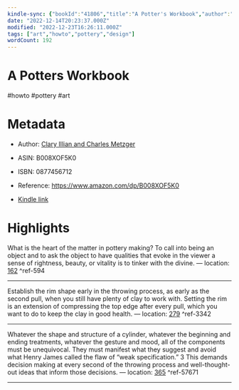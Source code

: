 ```yaml
---
kindle-sync: {"bookId":"41806","title":"A Potter's Workbook","author":"Clary Illian and Charles Metzger","asin":"B008XOF5K0","lastAnnotatedDate":"2022-07-14","bookImageUrl":"https://m.media-amazon.com/images/I/71wu2qltGFL._SY160.jpg","highlightsCount":3}
date: "2022-12-14T20:23:37.000Z"
modified: "2022-12-23T16:26:11.000Z"
tags: ["art","howto","pottery","design"]
wordCount: 192
---
```

# A Potters Workbook

#howto #pottery #art 

# Metadata

* Author: [Clary Illian and Charles Metzger](https://www.amazon.com/Clary-Illian/e/B001KIXK94/ref=dp_byline_cont_ebooks_1)

* ASIN: B008XOF5K0

* ISBN: 0877456712

* Reference: <https://www.amazon.com/dp/B008XOF5K0>

* [Kindle link](kindle://book?action=open&asin=B008XOF5K0)

# Highlights

What is the heart of the matter in pottery making? To call into being an object and to ask the object to have qualities that evoke in the viewer a sense of rightness, beauty, or vitality is to tinker with the divine. — location: [162](kindle://book?action=open&asin=B008XOF5K0&location=162) ^ref-594

---

Establish the rim shape early in the throwing process, as early as the second pull, when you still have plenty of clay to work with. Setting the rim is an extension of compressing the top edge after every pull, which you want to do to keep the clay in good health. — location: [279](kindle://book?action=open&asin=B008XOF5K0&location=279) ^ref-3342

---

Whatever the shape and structure of a cylinder, whatever the beginning and ending treatments, whatever the gesture and mood, all of the components must be unequivocal. They must manifest what they suggest and avoid what Henry James called the flaw of “weak specification.” 3 This demands decision making at every second of the throwing process and well-thought-out ideas that inform those decisions. — location: [365](kindle://book?action=open&asin=B008XOF5K0&location=365) ^ref-57671

---
